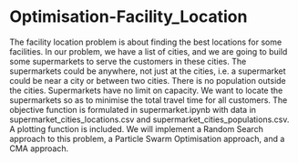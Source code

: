 # Optimisation-Facility_Location


The facility location problem is about finding the best locations for some facilities. In our
problem, we have a list of cities, and we are going to build some supermarkets to serve the customers in
these cities. The supermarkets could be anywhere, not just at the cities, i.e. a supermarket could be near
a city or between two cities. There is no population outside the cities. Supermarkets have no limit on
capacity. We want to locate the supermarkets so as to minimise the total travel time for all customers. The
objective function is formulated in supermarket.ipynb with data in supermarket_cities_locations.csv
and supermarket_cities_populations.csv. A plotting function is included. We will implement a Random
Search approach to this problem, a Particle Swarm Optimisation approach, and a CMA approach.
